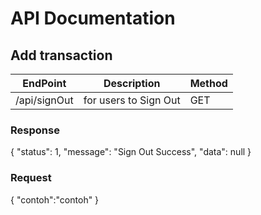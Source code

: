 # API Documentation
## Add transaction
| EndPoint | Description | Method|
| ----------- | ----------- |-----------|
| /api/signOut | for users to Sign Out |GET|
### Response

{
    "status": 1,
    "message": "Sign Out Success",
    "data": null
}

### Request

{
    "contoh":"contoh"
}